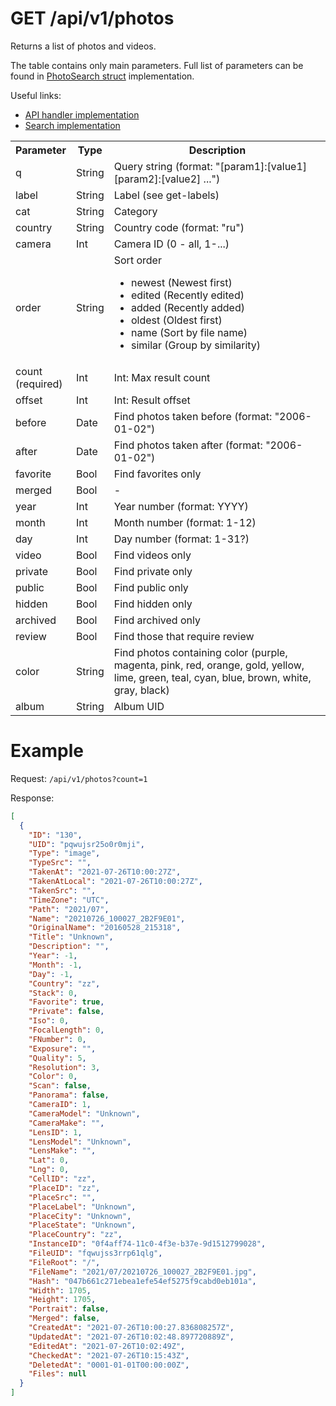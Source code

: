 # GET /api/v1/photos
Returns a list of photos and videos.

The table contains only main parameters. Full list of parameters can be found in [PhotoSearch struct](https://github.com/photoprism/photoprism/blob/ab40583c9a692730c57d4e9f5f1cd581daeed4c1/internal/form/photo_search.go#L8) implementation.

Useful links:
- [API handler implementation](https://github.com/photoprism/photoprism/blob/ab40583c9a692730c57d4e9f5f1cd581daeed4c1/internal/api/photo_search.go#L27)
- [Search implementation](https://github.com/photoprism/photoprism/blob/ab40583c9a692730c57d4e9f5f1cd581daeed4c1/internal/query/photo_search.go) 


<table>
  <tbody>
    <tr>
      <th align="center">Parameter</th>
      <th align="center">Type</th>
      <th align="center">Description</th>
    </tr>
    <tr>
      <td>q</td>
      <td>String</td>
      <td>Query string (format: "[param1]:[value1] [param2]:[value2] ...")</td>
    </tr>
    <tr>
      <td>label</td>
      <td>String</td>
      <td>Label (see get-labels)</td>
    </tr>
    <tr>
      <td>cat</td>
      <td>String</td>
      <td>Category</td>
    </tr>
    <tr>
      <td>country</td>
      <td>String</td>
      <td>Country code (format: "ru")</td>
    </tr>
    <tr>
      <td>camera</td>
      <td>Int</td>
      <td>Camera ID (0 - all, 1-...)</td>
    </tr>
    <tr>
      <td>order</td>
      <td>String</td>
      <td>
        Sort order
        <ul>
          <li>newest (Newest first)</li>
          <li>edited (Recently edited)</li>
          <li>added (Recently added)</li>
          <li>oldest (Oldest first)</li>
          <li>name (Sort by file name)</li>
          <li>similar (Group by similarity)</li>
        </ul>
      </td>
    </tr>
    <tr>
      <td>count <br> (required)</td>
      <td>Int</td>
      <td>Int: Max result count</td>
    </tr>
    <tr>
      <td>offset</td>
      <td>Int</td>
      <td>Int: Result offset</td>
    </tr>
    <tr>
      <td>before</td>
      <td>Date</td>
      <td>Find photos taken before (format: "2006-01-02")</td>
    </tr>
    <tr>
      <td>after</td>
      <td>Date</td>
      <td>Find photos taken after (format: "2006-01-02")</td>
    </tr>
    <tr>
      <td>favorite</td>
      <td>Bool</td>
      <td>Find favorites only</td>
    </tr>
    <tr>
      <td>merged</td>
      <td>Bool</td>
      <td>-</td>
    </tr>
    <tr>
      <td>year</td>
      <td>Int</td>
      <td>Year number (format: YYYY)</td>
    </tr>
    <tr>
      <td>month</td>
      <td>Int</td>
      <td>Month number (format: 1-12)</td>
    </tr>
    <tr>
      <td>day</td>
      <td>Int</td>
      <td>Day number (format: 1-31?)</td>
    </tr>
    <tr>
      <td>video</td>
      <td>Bool</td>
      <td>Find videos only</td>
    </tr>
    <tr>
      <td>private</td>
      <td>Bool</td>
      <td>Find private only</td>
    </tr>
    <tr>
      <td>public</td>
      <td>Bool</td>
      <td>Find public only</td>
    </tr>
    <tr>
      <td>hidden</td>
      <td>Bool</td>
      <td>Find hidden only</td>
    </tr>
    <tr>
      <td>archived</td>
      <td>Bool</td>
      <td>Find archived only</td>
    </tr>
    <tr>
      <td>review</td>
      <td>Bool</td>
      <td>Find those that require review</td>
    </tr>
    <tr>
      <td>color</td>
      <td>String</td>
      <td>
        Find photos containing color (purple, magenta, pink, red, orange, gold, yellow, lime, green, teal, cyan, blue, brown, white, gray, black)
      </td>
    </tr>
    <tr>
      <td>album</td>
      <td>String</td>
      <td>Album UID</td>
    </tr>
  </tbody>
</table> 


# Example
Request: `/api/v1/photos?count=1`

Response:
```json
[
  {
    "ID": "130",
    "UID": "pqwujsr25o0r0mji",
    "Type": "image",
    "TypeSrc": "",
    "TakenAt": "2021-07-26T10:00:27Z",
    "TakenAtLocal": "2021-07-26T10:00:27Z",
    "TakenSrc": "",
    "TimeZone": "UTC",
    "Path": "2021/07",
    "Name": "20210726_100027_2B2F9E01",
    "OriginalName": "20160528_215318",
    "Title": "Unknown",
    "Description": "",
    "Year": -1,
    "Month": -1,
    "Day": -1,
    "Country": "zz",
    "Stack": 0,
    "Favorite": true,
    "Private": false,
    "Iso": 0,
    "FocalLength": 0,
    "FNumber": 0,
    "Exposure": "",
    "Quality": 5,
    "Resolution": 3,
    "Color": 0,
    "Scan": false,
    "Panorama": false,
    "CameraID": 1,
    "CameraModel": "Unknown",
    "CameraMake": "",
    "LensID": 1,
    "LensModel": "Unknown",
    "LensMake": "",
    "Lat": 0,
    "Lng": 0,
    "CellID": "zz",
    "PlaceID": "zz",
    "PlaceSrc": "",
    "PlaceLabel": "Unknown",
    "PlaceCity": "Unknown",
    "PlaceState": "Unknown",
    "PlaceCountry": "zz",
    "InstanceID": "0f4aff74-11c0-4f3e-b37e-9d1512799028",
    "FileUID": "fqwujss3rrp61qlg",
    "FileRoot": "/",
    "FileName": "2021/07/20210726_100027_2B2F9E01.jpg",
    "Hash": "047b661c271ebea1efe54ef5275f9cabd0eb101a",
    "Width": 1705,
    "Height": 1705,
    "Portrait": false,
    "Merged": false,
    "CreatedAt": "2021-07-26T10:00:27.836808257Z",
    "UpdatedAt": "2021-07-26T10:02:48.897720889Z",
    "EditedAt": "2021-07-26T10:02:49Z",
    "CheckedAt": "2021-07-26T10:15:43Z",
    "DeletedAt": "0001-01-01T00:00:00Z",
    "Files": null
  }
]
```